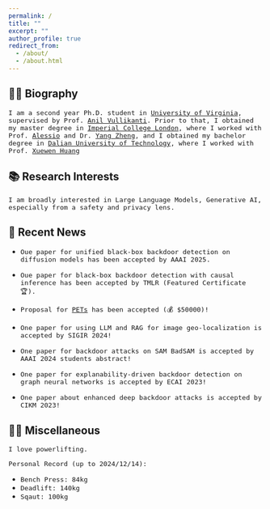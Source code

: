 ```yaml
---
permalink: /
title: ""
excerpt: ""
author_profile: true
redirect_from: 
  - /about/
  - /about.html
---
```


## 🧑‍💻 Biography
<span style="font-family: 'Mono', monospace; font-size: 13px;"> I am a second year Ph.D. student in [University of Virginia](https://www.virginia.edu/), supervised by Prof. [Anil Vullikanti](https://engineering.virginia.edu/faculty/anil-vullikanti). Prior to that, I obtained my master degree in [Imperial College London](https://www.imperial.ac.uk/), where I worked with Prof. [Alessio](https://www.imperial.ac.uk/people/a.lomuscio) and Dr. [Yang Zheng](https://zhengy09.github.io), and I obtained my bachelor degree in [Dalian University of Technology](http://en.dlut.edu.cn/), where I worked with Prof. [Xuewen Huang](http://faculty.dlut.edu.cn/2006011040/zh_CN/index.htm) </span>


## 📚 Research Interests
<span style="font-family: 'Mono', monospace; font-size: 13px;">I am broadly interested in Large Language Models, Generative AI, especially from a safety and privacy lens.</span>

## 📢 Recent News

- <span style="font-family: 'Mono', monospace; font-size: 13px;">Oue paper for unified black-box backdoor detection on diffusion models has been accepted by AAAI 2025.</span>

- <span style="font-family: 'Mono', monospace; font-size: 13px;">Oue paper for black-box backdoor detection with causal inference has been accepted by TMLR (Featured Certificate 🏆).</span>

- <span style="font-family: 'Mono', monospace; font-size: 13px;">Proposal for [PETs](https://data.org/initiatives/pets-challenge/awardees/) has been accepted (💰 $50000)!</span>

- <span style="font-family: 'Mono', monospace; font-size: 13px;">One paper for using LLM and RAG for image geo-localization is accepted by SIGIR 2024!</span>

- <span style="font-family: 'Mono', monospace; font-size: 13px;">One paper for backdoor attacks on SAM BadSAM is accepted by AAAI 2024 students abstract!</span>

- <span style="font-family: 'Mono', monospace; font-size: 13px;">One paper for explanability-driven backdoor detection on graph neural networks is accepted by ECAI 2023!</span>

- <span style="font-family: 'Mono', monospace; font-size: 13px;">One paper about enhanced deep backdoor attacks is accepted by CIKM 2023!</span>

## 🏋️‍♂️ Miscellaneous

<span style="font-family: 'Mono', monospace; font-size: 13px;">I love powerlifting.</span>

<span style="font-family: 'Mono', monospace; font-size: 13px;">Personal Record (up to 2024/12/14):</span>
- <span style="font-family: 'Mono', monospace; font-size: 13px;">Bench Press: 84kg</span>
- <span style="font-family: 'Mono', monospace; font-size: 13px;">Deadlift: 140kg</span>
- <span style="font-family: 'Mono', monospace; font-size: 13px;">Sqaut: 100kg</span>


<center>
<div style="width: 300px; height: 200px; overflow: hidden;">
  <script type="text/javascript" id="clustrmaps" src="//clustrmaps.com/map_v2.js?d=sNab61BCqqN7iSZD6CWpN4qtAnpG4NGD1sq4VmUEeDY&cl=ffffff&w=a"></script>
</div>
</center>
